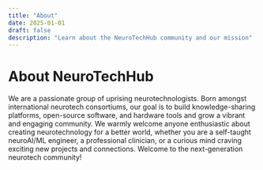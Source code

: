 ```yaml
---
title: "About"
date: 2025-01-01
draft: false
description: "Learn about the NeuroTechHub community and our mission"
---
```


# About NeuroTechHub

We are a passionate group of uprising neurotechnologists. Born amongst international neurotech consortiums, our goal is to build knowledge-sharing platforms, open-source software, and hardware tools and grow a vibrant and engaging community. We warmly welcome anyone enthusiastic about creating neurotechnology for a better world, whether you are a self-taught neuroAI/ML engineer, a professional clinician, or a curious mind craving exciting new projects and connections. Welcome to the next-generation neurotech community!
